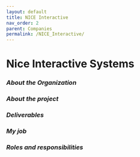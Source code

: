 ```yaml
---
layout: default
title: NICE Interactive
nav_order: 2
parent: Companies
permalink: /NICE_Interactive/
---
```

# Nice Interactive Systems

### ***About the Organization***

### ***About the project***

### ***Deliverables***

### ***My job***

### ***Roles and responsibilities***
